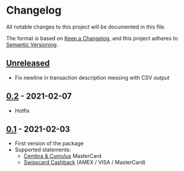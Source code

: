 # Changelog

All notable changes to this project will be documented in this file.

The format is based on [Keep a Changelog](https://keepachangelog.com/en/1.0.0/),
and this project adheres to [Semantic Versioning](https://semver.org/spec/v2.0.0.html).

## [Unreleased]

- Fix newline in transaction description messing with CSV output

## [0.2] - 2021-02-07

- Hotfix

## [0.1] - 2021-02-03

- First version of the package
- Supported statements:
  - [Cembra & Cumulus](https://www.cembra.ch/en/cards/cembra-mastercard/) MasterCard
  - [Swisscard Cashback](https://www.swisscard.ch/en/private-customers/products) (AMEX / VISA / MasterCard)

[Unreleased]: https://github.com/c-vigo/StatementPDFImporter/compare/v0.2...HEAD
[0.2]: https://github.com/c-vigo/StatementPDFImporter/tree/v0.2
[0.1]: https://github.com/c-vigo/StatementPDFImporter/tree/v0.1
